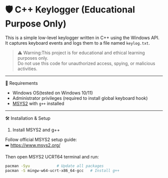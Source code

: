 # 🛡️ C++ Keylogger (Educational Purpose Only)

This is a simple low-level keylogger written in C++ using the Windows API.  
It captures keyboard events and logs them to a file named `keylog.txt`.

> ⚠️ Warning:This project is for educational and ethical learning purposes only.  
> Do not use this code for unauthorized access, spying, or malicious activities.

---

 🧰 Requirements

- Windows OS(tested on Windows 10/11)
- Administrator privileges (required to install global keyboard hook)
- [MSYS2](https://www.msys2.org/) with `g++` installed

---

 🛠️ Installation & Setup

1. Install MSYS2 and g++

Follow official MSYS2 setup guide:  
➡️ https://www.msys2.org/

Then open MSYS2 UCRT64 terminal and run:

```bash
pacman -Syu            # Update all packages
pacman -S mingw-w64-ucrt-x86_64-gcc   # Install g++
